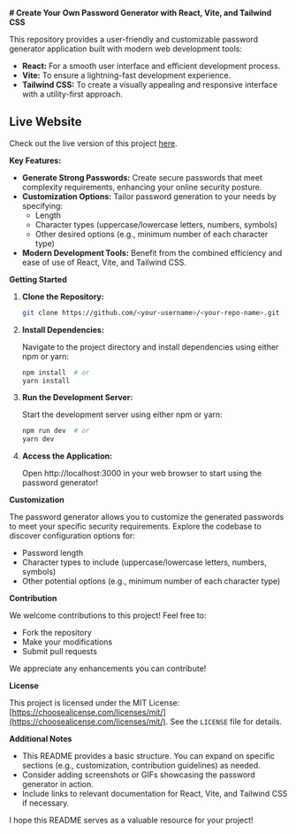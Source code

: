 **# Create Your Own Password Generator with React, Vite, and Tailwind CSS**

This repository provides a user-friendly and customizable password generator application built with modern web development tools:

* **React:** For a smooth user interface and efficient development process.
* **Vite:** To ensure a lightning-fast development experience.
* **Tailwind CSS:** To create a visually appealing and responsive interface with a utility-first approach.

## Live Website
Check out the live version of this project [here](https://md-aniks.github.io/passgen-react/).

**Key Features:**

* **Generate Strong Passwords:** Create secure passwords that meet complexity requirements, enhancing your online security posture.
* **Customization Options:** Tailor password generation to your needs by specifying:
    * Length
    * Character types (uppercase/lowercase letters, numbers, symbols)
    * Other desired options (e.g., minimum number of each character type)
* **Modern Development Tools:** Benefit from the combined efficiency and ease of use of React, Vite, and Tailwind CSS.

**Getting Started**

1. **Clone the Repository:**

   ```bash
   git clone https://github.com/<your-username>/<your-repo-name>.git
   ```

2. **Install Dependencies:**

   Navigate to the project directory and install dependencies using either npm or yarn:

   ```bash
   npm install  # or
   yarn install
   ```

3. **Run the Development Server:**

   Start the development server using either npm or yarn:

   ```bash
   npm run dev  # or
   yarn dev
   ```

4. **Access the Application:**

   Open http://localhost:3000 in your web browser to start using the password generator!

**Customization**

The password generator allows you to customize the generated passwords to meet your specific security requirements. Explore the codebase to discover configuration options for:

* Password length
* Character types to include (uppercase/lowercase letters, numbers, symbols)
* Other potential options (e.g., minimum number of each character type)

**Contribution**

We welcome contributions to this project! Feel free to:

* Fork the repository
* Make your modifications
* Submit pull requests

We appreciate any enhancements you can contribute!

**License**

This project is licensed under the MIT License: [https://choosealicense.com/licenses/mit/](https://choosealicense.com/licenses/mit/). See the `LICENSE` file for details.

**Additional Notes**

* This README provides a basic structure. You can expand on specific sections (e.g., customization, contribution guidelines) as needed.
* Consider adding screenshots or GIFs showcasing the password generator in action.
* Include links to relevant documentation for React, Vite, and Tailwind CSS if necessary.

I hope this README serves as a valuable resource for your project!
